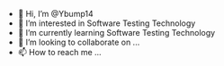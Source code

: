 - 👋 Hi, I’m @Ybump14
- 👀 I’m interested in Software Testing Technology
- 🌱 I’m currently learning Software Testing Technology
- 💞️ I’m looking to collaborate on ...
- 📫 How to reach me ...

<!---
Ybump14/Ybump14 is a ✨ special ✨ repository because its `README.md` (this file) appears on your GitHub profile.
You can click the Preview link to take a look at your changes.
--->
